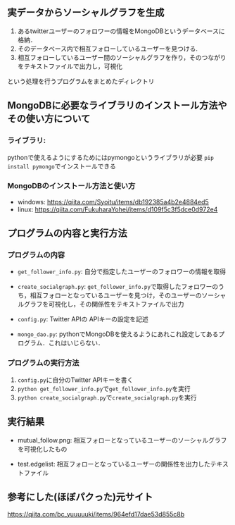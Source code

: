 ## 実データからソーシャルグラフを生成
1. あるtwitterユーザーのフォロワーの情報をMongoDBというデータベースに格納．
2. そのデータベース内で相互フォローしているユーザーを見つける.
3. 相互フォローしているユーザー間のソーシャルグラフを作り，そのつながりをテキストファイルで出力し，可視化

という処理を行うプログラムをまとめたディレクトリ

## MongoDBに必要なライブラリのインストール方法やその使い方について
### ライブラリ:  
  pythonで使えるようにするためにはpymongoというライブラリが必要 `pip install pymongo`でインストールできる

### MongoDBのインストール方法と使い方
* windows:
https://qiita.com/Syoitu/items/db192385a4b2e4884ed5
* linux: 
https://qiita.com/FukuharaYohei/items/d109f5c3f5dce0d972e4

## プログラムの内容と実行方法
### プログラムの内容
 * `get_follower_info.py`: 自分で指定したユーザーのフォロワーの情報を取得
 
 * `create_socialgraph.py`: 
    `get_follower_info.py`で取得したフォロワーのうち，相互フォローとなっているユーザーを見つけ，そのユーザーのソーシャルグラフを可視化し，その関係性をテキストファイルで出力
 
 * `config.py`: Twitter APIの APIキーの設定を記述
 
 * `mongo_dao.py`: pythonでMongoDBを使えるようにあれこれ設定してあるプログラム．これはいじらない．
### プログラムの実行方法
 1. `config.py`に自分のTwitter APIキーを書く
 2. `python get_follower_info.py`で`get_follower_info.py`を実行
 3. `python create_socialgraph.py`で`create_socialgraph.py`を実行
 
## 実行結果
* mutual_follow.png: 
相互フォローとなっているユーザーのソーシャルグラフを可視化したもの

* test.edgelist: 
相互フォローとなっているユーザーの関係性を出力したテキストファイル

## 参考にした(ほぼパクった)元サイト
https://qiita.com/bc_yuuuuuki/items/964efd17dae53d855c8b
